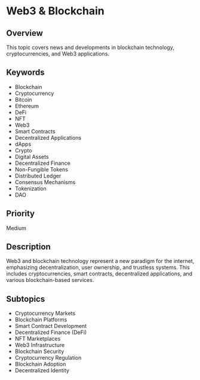 # Web3 & Blockchain

## Overview
This topic covers news and developments in blockchain technology, cryptocurrencies, and Web3 applications.

## Keywords
- Blockchain
- Cryptocurrency
- Bitcoin
- Ethereum
- DeFi
- NFT
- Web3
- Smart Contracts
- Decentralized Applications
- dApps
- Crypto
- Digital Assets
- Decentralized Finance
- Non-Fungible Tokens
- Distributed Ledger
- Consensus Mechanisms
- Tokenization
- DAO

## Priority
Medium

## Description
Web3 and blockchain technology represent a new paradigm for the internet, emphasizing decentralization, user ownership, and trustless systems. This includes cryptocurrencies, smart contracts, decentralized applications, and various blockchain-based services.

## Subtopics
- Cryptocurrency Markets
- Blockchain Platforms
- Smart Contract Development
- Decentralized Finance (DeFi)
- NFT Marketplaces
- Web3 Infrastructure
- Blockchain Security
- Cryptocurrency Regulation
- Blockchain Adoption
- Decentralized Identity